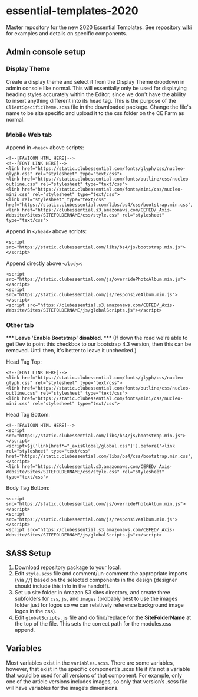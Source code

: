 # essential-templates-2020
Master repository for the new 2020 Essential Templates. See [repository wiki](https://github.com/clube-fed/essential-templates-2020/wiki) for examples and details on specific components.

## Admin console setup
### Display Theme
Create a display theme and select it from the Display Theme dropdown in admin console like normal. This will essentially only be used for displaying heading styles accurately within the Editor, since we don't have the ability to insert anything different into its head tag. This is the purpose of the `ClientSpecificTheme.scss` file in the downloaded package. Change the file's name to be site specific and upload it to the css folder on the CE Farm as normal. 
### Mobile Web tab
Append in `<head>` above scripts:
```
<!--[FAVICON HTML HERE]-->
<!--[FONT LINK HERE]-->
<link href="https://static.clubessential.com/fonts/glyph/css/nucleo-glyph.css" rel="stylesheet" type="text/css">
<link href="https://static.clubessential.com/fonts/outline/css/nucleo-outline.css" rel="stylesheet" type="text/css">
<link href="https://static.clubessential.com/fonts/mini/css/nucleo-mini.css" rel="stylesheet" type="text/css">
<link rel="stylesheet" type="text/css" href="https://static.clubessential.com/libs/bs4/css/bootstrap.min.css"/>
<link href="https://clubessential.s3.amazonaws.com/CEFED/_Axis-Website/Sites/SITEFOLDERNAME/css/style.css" rel="stylesheet" type="text/css">
```


Append in `</head>` above scripts:
```
<script src="https://static.clubessential.com/libs/bs4/js/bootstrap.min.js"></script>
```
Append directly above `</body>`:
```
<script src="https://static.clubessential.com/js/overridePhotoAlbum.min.js"></script>
<script src="https://static.clubessential.com/js/responsiveAlbum.min.js"></script>
<script src="https://clubessential.s3.amazonaws.com/CEFED/_Axis-Website/Sites/SITEFOLDERNAME/js/globalScripts.js"></script>
```

### Other tab
*** **Leave 'Enable Bootstrap' disabled.** *** (If down the road we're able to get Dev to point this checkbox to our bootstrap 4.3 version, then this can be removed. Until then, it's better to leave it unchecked.)

Head Tag Top:
```
<!--[FONT LINK HERE]-->
<link href="https://static.clubessential.com/fonts/glyph/css/nucleo-glyph.css" rel="stylesheet" type="text/css">
<link href="https://static.clubessential.com/fonts/outline/css/nucleo-outline.css" rel="stylesheet" type="text/css">
<link href="https://static.clubessential.com/fonts/mini/css/nucleo-mini.css" rel="stylesheet" type="text/css">
```
Head Tag Bottom:
```
<!--[FAVICON HTML HERE]-->
<script src="https://static.clubessential.com/libs/bs4/js/bootstrap.min.js"></script>
<script>$j('link[href*="_axisGlobal/global.css"]').before('<link rel="stylesheet" type="text/css" href="https://static.clubessential.com/libs/bs4/css/bootstrap.min.css"/>');</script>
<link href="https://clubessential.s3.amazonaws.com/CEFED/_Axis-Website/Sites/SITEFOLDERNAME/css/style.css" rel="stylesheet" type="text/css">
```
Body Tag Bottom:
```
<script src="https://static.clubessential.com/js/overridePhotoAlbum.min.js"></script>
<script src="https://static.clubessential.com/js/responsiveAlbum.min.js"></script>
<script src="https://clubessential.s3.amazonaws.com/CEFED/_Axis-Website/Sites/SITEFOLDERNAME/js/globalScripts.js"></script>
```

## SASS Setup
1. Download repository package to your local.
2. Edit `style.scss` file and comment/un-comment the appropriate imports (via `//`) based on the selected components in the design (designer should include this info in the handoff).
3. Set up site folder in Amazon S3 sites directory, and create three subfolders for `css`, `js`, and `images` (probably best to use the images folder just for logos so we can relatively reference background image logos in the css).
4. Edit `globalScripts.js` file and do find/replace for the **SiteFolderName** at the top of the file. This sets the correct path for the modules.css append.

## Variables
Most variables exist in the `variables.scss`. There are some variables, however, that exist in the specific component’s .scss file if it’s not a variable that would be used for all versions of that component. For example, only one of the article versions includes images, so only that version’s .scss file will have variables for the image’s dimensions.

